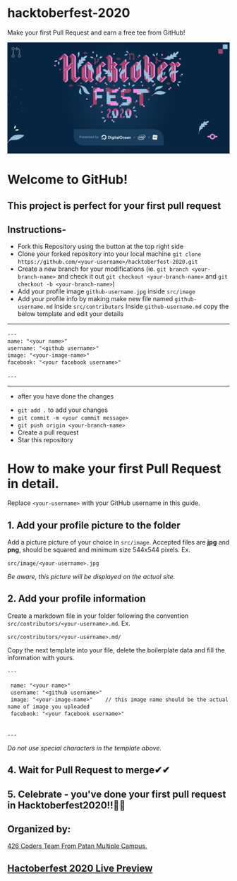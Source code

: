 # hacktoberfest-2020

Make your first Pull Request and earn a free tee from GitHub!

![Hacktoberfest 2020](https://github.com/426-Coders/hacktoberfest-2020/blob/master/images/hacktoberfest2020.png)

# Welcome to GitHub!

## This project is perfect for your first pull request

## Instructions-

- Fork this Repository using the button at the top right side
- Clone your forked repository into your local machine `git clone https://github.com/<your-username>/hacktoberfest-2020.git`
- Create a new branch for your modifications (ie. `git branch <your-branch-name>` and check it out `git checkout <your-branch-name>` and `git checkout -b <your-branch-name>`)
- Add your profile image `github-username.jpg` inside `src/image`
- Add your profile info by making make new file named `github-username.md` inside `src/contributors`
 Inside `github-username.md` copy the below template and edit your details
 ---
 ```
 ---
 name: "<your name>"
 username: "<github username>"
 image: "<your-image-name>"
 facebook: "<your facebook username>"

 ---
 ```
---
 * after you have done the changes

- `git add .` to add your changes
- `git commit -m <your commit message>`
- `git push origin <your-branch-name>`
- Create a pull request
- Star this repository

# How to make your first Pull Request in detail.

Replace `<your-username>` with your GitHub username in this guide.

## 1. Add your profile picture to the folder

Add a picture picture of your choice in `src/image`. Accepted files are **jpg** and **png**, should be squared and minimum size 544x544 pixels. Ex.

```
src/image/<your-username>.jpg
```

_Be aware, this picture will be displayed on the actual site._

## 2. Add your profile information

Create a markdown file in your folder following the convention `src/contributors/<your-username>.md`. Ex.

```
src/contributors/<your-username>.md/
```

Copy the next template into your file, delete the boilerplate data and fill the information with yours.

```
---

 name: "<your name>"
 username: "<github username>"
 image: "<your-image-name>"    // this image name should be the actual name of image you uploaded
 facebook: "<your facebook username>"

 
---

```

_Do not use special characters in the template above._

## 4. Wait for Pull Request to merge✔✔

## 5. Celebrate - you've done your first pull request in Hacktoberfest2020!!🎉🎉

## Organized by:
[426 Coders Team From Patan Multiple Campus.](https://github.com/426-Coders)



## [Hactoberfest 2020 Live Preview ](https://426codershacktoberfest2020.netlify.app/)
